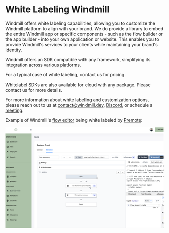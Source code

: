 # White Labeling Windmill

Windmill offers white labeling capabilities, allowing you to customize the Windmill platform to align with your brand. We do provide a library to embed the entire Windmill app or specific components - such as the flow builder or the app builder - into your own application or website. This enables you to provide Windmill's services to your clients while maintaining your brand's identity.

Windmill offers an SDK compatible with any framework, simplifying its integration across various platforms.

For a typical case of white labeling, contact us for pricing.

Whitelabel SDKs are also available for cloud with any package. Please contact us for more details.

For more information about white labeling and customization options, please reach out to us at contact@windmill.dev, [Discord](https://discord.com/invite/V7PM2YHsPB), or schedule a [meeting](https://www.windmill.dev/book-demo).

Example of Windmill's [flow editor](../../flows/1_flow_editor.mdx) being white labeled by [Premote](https://www.premote.nl/):

![Flow Editor Premote](./premote_windmill.png 'Flow Editor Premote')
